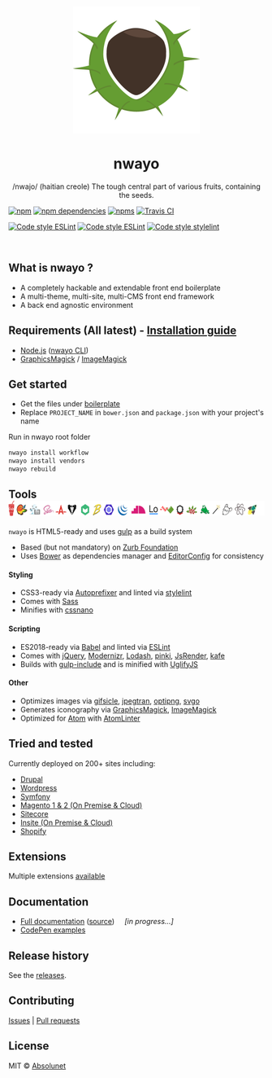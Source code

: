 <p align="center">
	<img src="https://github.com/absolunet/nwayo/raw/master/ressources/images/nwayo.png" width="250" height="250" alt="nwayo">
</p>
<h1 align="center"><strong>nwayo</strong></h1>
<p align="center">/nwajo/ (haitian creole) The tough central part of various fruits, containing the seeds.</p>

[![npm](https://img.shields.io/npm/v/@absolunet/nwayo-workflow.svg)](https://www.npmjs.com/package/@absolunet/nwayo-workflow)
[![npm dependencies](https://david-dm.org/absolunet/nwayo/status.svg?path=workflow)](https://david-dm.org/absolunet/nwayo?path=workflow)
[![npms](https://badges.npms.io/%40absolunet%2Fnwayo-workflow.svg)](https://npms.io/search?q=%40absolunet%2Fnwayo-workflow)
[![Travis CI](https://api.travis-ci.org/absolunet/nwayo.svg?branch=master)](https://travis-ci.org/absolunet/nwayo/builds)

[![Code style ESLint](https://img.shields.io/badge/code_style-ESLint_@absolunet/node-659d32.svg)](https://github.com/absolunet/eslint-config-node)
[![Code style ESLint](https://img.shields.io/badge/code_style-ESLint_@absolunet/nwayo-659d32.svg)](https://github.com/absolunet/eslint-config-nwayo)
[![Code style stylelint](https://img.shields.io/badge/code_style-stylelint_@absolunet/nwayo-659d32.svg)](https://github.com/absolunet/stylelint-config-nwayo)

<br>

## What is nwayo ?
- A completely hackable and extendable front end boilerplate
- A multi-theme, multi-site, multi-CMS front end framework
- A back end agnostic environment



## Requirements (All latest) - [Installation guide](docs-sources/requirements)
- [Node.js](https://nodejs.org) ([nwayo CLI](https://www.npmjs.com/package/@absolunet/nwayo-cli))
- [GraphicsMagick](http://www.graphicsmagick.org) / [ImageMagick](https://www.imagemagick.org)



## Get started
 - Get the files under [boilerplate](boilerplate)
 - Replace `PROJECT_NAME` in `bower.json` and `package.json` with your project's name

Run in nwayo root folder
```shell
nwayo install workflow
nwayo install vendors
nwayo rebuild
```



## Tools &nbsp; <img src="https://github.com/absolunet/nwayo/raw/master/ressources/images/vendors.png" width="600" height="30" alt="nwayo vendors">
`nwayo` is HTML5-ready and uses [gulp](https://gulpjs.com) as a build system

- Based (but not mandatory) on [Zurb Foundation](https://foundation.zurb.com)
- Uses [Bower](https://bower.io) as dependencies manager and [EditorConfig](https://editorconfig.org) for consistency

#### Styling
- CSS3-ready via [Autoprefixer](https://github.com/postcss/autoprefixer) and linted via [stylelint](https://stylelint.io)
- Comes with [Sass](https://sass-lang.com)
- Minifies with [cssnano](https://cssnano.co)

#### Scripting
- ES2018-ready via [Babel](https://babeljs.io) and linted via [ESLint](https://eslint.org)
- Comes with [jQuery](https://jquery.com), [Modernizr](https://modernizr.com), [Lodash](https://lodash.com), [pinki](https://github.com/absolunet/pinki), [JsRender](https://www.jsviews.com), [kafe](https://absolunet.github.io/kafe/)
- Builds with [gulp-include](https://www.npmjs.com/package/@absolunet/gulp-include) and is minified with [UglifyJS](http://lisperator.net/uglifyjs)

#### Other
- Optimizes images via [gifsicle](https://www.lcdf.org/gifsicle), [jpegtran](http://libjpeg-turbo.virtualgl.org), [optipng](http://optipng.sourceforge.net), [svgo](https://github.com/svg/svgo)
- Generates iconography via [GraphicsMagick](http://www.graphicsmagick.org), [ImageMagick](https://www.imagemagick.org)
- Optimized for [Atom](https://atom.io) with [AtomLinter](https://atomlinter.github.io)



## Tried and tested
Currently deployed on 200+ sites including:
- [Drupal](https://www.drupal.org)
- [Wordpress](https://wordpress.org)
- [Symfony](https://symfony.com)
- [Magento 1 & 2 (On Premise & Cloud)](https://magento.com)
- [Sitecore](https://www.sitecore.net)
- [Insite (On Premise & Cloud)](https://www.insitesoft.com)
- [Shopify](https://www.shopify.ca)

## Extensions
Multiple extensions [available](https://www.npmjs.com/search?q=keywords:nwayo-extension)

[//]: # (Doc)

## Documentation
- [Full documentation](https://absolunet.github.io/nwayo) ([source](docs-sources))  &nbsp; &nbsp; _[in progress...]_
- [CodePen examples](https://codepen.io/collection/XJWozK/)

[//]: # (/Doc)

## Release history
See the [releases](https://github.com/absolunet/nwayo/releases).

## Contributing
[Issues](https://github.com/absolunet/nwayo/issues) | [Pull requests](https://github.com/absolunet/nwayo/pulls)

[//]: # (Doc)

## License
MIT © [Absolunet](https://absolunet.com)

[//]: # (/Doc)
